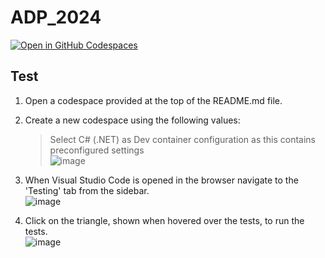 # ADP_2024

[![Open in GitHub Codespaces](https://github.com/codespaces/badge.svg)](https://codespaces.new/GeoBouwmeester/ADP_2024)

## Test

1. Open a codespace provided at the top of the README.md file.
2. Create a new codespace using the following values: <br>
   > Select C# (.NET) as Dev container configuration as this contains preconfigured settings <br>
![image](https://github.com/user-attachments/assets/33565ffa-1a96-40e7-a515-f130ad46665c)

3. When Visual Studio Code is opened in the browser navigate to the 'Testing' tab from the sidebar. <br>
![image](https://github.com/user-attachments/assets/11385b34-df6d-49fa-ac94-6d97e0d3d197)
4. Click on the triangle, shown when hovered over the tests, to run the tests. <br>
![image](https://github.com/user-attachments/assets/98cecabd-2cf8-41f8-9b97-0255fa0c03c5)
